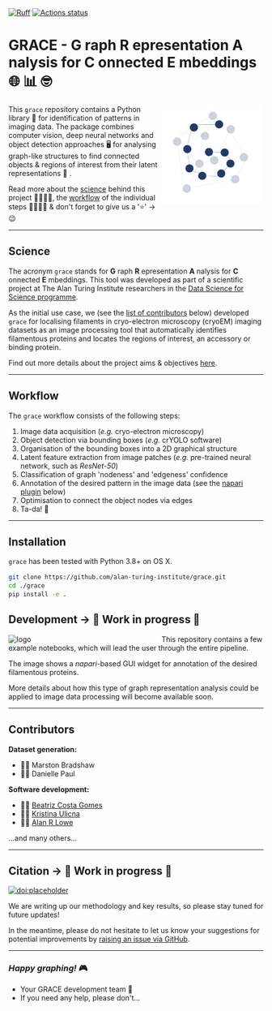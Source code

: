 
[![Ruff](https://img.shields.io/endpoint?url=https://raw.githubusercontent.com/charliermarsh/ruff/main/assets/badge/v1.json)](https://github.com/charliermarsh/ruff)
[![Actions status](https://github.com/alan-turing-institute/grace/workflows/CI/badge.svg)](https://github.com/alan-turing-institute/grace/actions)

# GRACE - __G__ raph __R__ epresentation __A__ nalysis for __C__ onnected __E__ mbeddings 🌐 📊 🤓

<img width="40%" align="right" alt="logo" src="./assets/logo.png"/>


This `grace` repository contains a Python library 🐍 for identification of patterns in imaging data. The package combines computer vision, deep neural networks and object detection approaches 🖥️ for analysing graph-like structures to find connected objects & regions of interest from their latent representations 🔮 .

Read more about the [science](#science) behind this project 👩‍🔬👨‍🔬, the [workflow](#workflow) of the individual steps 👩‍💻👨‍💻 & don't forget to give us a '⭐' -> 😉

---

## Science

The acronym `grace` stands for __G__ raph __R__ epresentation __A__ nalysis for __C__ onnected __E__ mbeddings. This tool was developed as part of a scientific project at The Alan Turing Institute researchers in the [Data Science for Science programme](https://www.turing.ac.uk/research/research-programmes/data-science-science-and-humanities). 

As the initial use case, we (see the [list of contributors](#contributors) below) developed `grace` for localising filaments in cryo-electron microscopy (cryoEM) imaging datasets as an image processing tool that automatically identifies filamentous proteins and locates the regions of interest, an accessory or binding protein. 

Find out more details about the project aims & objectives [here](https://www.turing.ac.uk/research/research-projects/machine-learning-and-large-cryogenic-electron-microscopy-data-sets).

---

## Workflow

The `grace` workflow consists of the following steps:

1. Image data acquisition (_e.g._ cryo-electron microscopy)
2. Object detection via bounding boxes (_e.g._ crYOLO software)
3. Organisation of the bounding boxes into a 2D graphical structure
4. Latent feature extraction from image patches (_e.g._ pre-trained neural network, such as _ResNet-50_)
5. Classification of graph 'nodeness' and 'edgeness' confidence
6. Annotation of the desired pattern in the image data (see the [napari plugin](#development---🚧-work-in-progress-🚧) below)
6. Optimisation to connect the object nodes via edges
7. Ta-da! 🥳


---

## Installation

`grace` has been tested with Python 3.8+ on OS X.

```sh
git clone https://github.com/alan-turing-institute/grace.git
cd ./grace
pip install -e .
```


## Development -> 🚧 Work in progress 🚧

<img width="60%" align="left" alt="logo" src="./assets/napari.png"/>

This repository contains a few example notebooks, which will lead the user through the entire pipeline. 

The image shows a *napari*-based GUI widget for annotation of the desired filamentous proteins.

More details about how this type of graph representation analysis could be applied to image data processing will become available soon.



---

## Contributors

**Dataset generation:**

+ 👨‍🔬 Marston Bradshaw
+ 👩‍🔬 Danielle Paul

**Software development:**

+ 👩‍💻 [Beatriz Costa Gomes](https://github.com/mooniean "mooniean")
+ 👩‍💻 [Kristina Ulicna](https://github.com/KristinaUlicna "KristinaUlicna")
+ 👨‍💻 [Alan R Lowe](https://github.com/quantumjot "quantumjot")

...and many others...

---

## Citation -> 🚧 Work in progress 🚧

[![doi:placeholder](https://img.shields.io/badge/doi:placeholder-blue)](https://www.turing.ac.uk/research/research-projects/machine-learning-and-large-cryogenic-electron-microscopy-data-sets)

We are writing up our methodology and key results, so please stay tuned for future updates!

In the meantime, please do not hesitate to let us know your suggestions for potential improvements by [raising an issue via GitHub](https://github.com/alan-turing-institute/grace/issues "Grace GitHub | Issues").

---

### _Happy graphing!_ 🎮
- Your GRACE development team 👋
- If you need any help, please don't...
